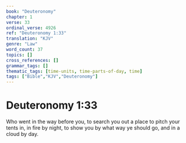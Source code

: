 ```yaml
---
book: "Deuteronomy"
chapter: 1
verse: 33
ordinal_verse: 4926
ref: "Deuteronomy 1:33"
translation: "KJV"
genre: "Law"
word_count: 37
topics: []
cross_references: []
grammar_tags: []
thematic_tags: [time-units, time-parts-of-day, time]
tags: ["Bible","KJV","Deuteronomy"]
---
```


# Deuteronomy 1:33

Who went in the way before you, to search you out a place to pitch your tents in, in fire by night, to show you by what way ye should go, and in a cloud by day.
